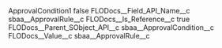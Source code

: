 <?xml version="1.0" encoding="UTF-8"?>
<CustomMetadata xmlns="http://soap.sforce.com/2006/04/metadata" xmlns:xsi="http://www.w3.org/2001/XMLSchema-instance" xmlns:xsd="http://www.w3.org/2001/XMLSchema">
    <label>ApprovalCondition1</label>
    <protected>false</protected>
    <values>
        <field>FLODocs__Field_API_Name__c</field>
        <value xsi:type="xsd:string">sbaa__ApprovalRule__c</value>
    </values>
    <values>
        <field>FLODocs__Is_Reference__c</field>
        <value xsi:type="xsd:boolean">true</value>
    </values>
    <values>
        <field>FLODocs__Parent_SObject_API__c</field>
        <value xsi:type="xsd:string">sbaa__ApprovalCondition__c</value>
    </values>
    <values>
        <field>FLODocs__Value__c</field>
        <value xsi:type="xsd:string">sbaa__ApprovalRule__c</value>
    </values>
</CustomMetadata>
